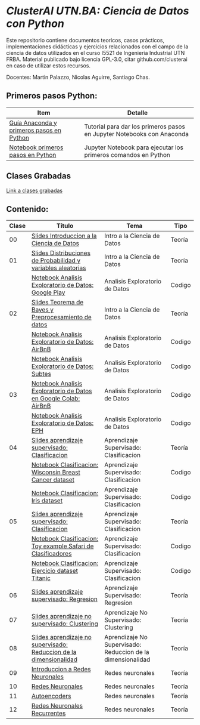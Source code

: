 # *ClusterAI UTN.BA: Ciencia de Datos con Python*
Este repositorio contiene documentos teoricos, casos prácticos, implementaciones didácticas y ejercicios relacionados con el campo de la ciencia de datos utilizados en el curso I5521 de Ingenieria Industrial UTN FRBA. Material publicado bajo licencia GPL-3.0, citar github.com/clusterai en caso de utilizar estos recursos. 

Docentes: Martin Palazzo, Nicolas Aguirre, Santiago Chas.

## Primeros pasos Python:

| Item | Detalle |
| --- | ----------- |
| [Guía Anaconda y primeros pasos en Python](https://github.com/investigacion-operativa/pyOperativ/blob/main/01_intro_python/instalar_python_jupyter.pdf)  | Tutorial para dar los primeros pasos en Jupyter Notebooks con Anaconda |
| [Notebook primeros pasos en Python](https://github.com/investigacion-operativa/pyOperativ/blob/main/01_intro_python/python_primeros_pasos.ipynb)         | Jupyter Notebook para ejecutar los primeros comandos en Python |

## Clases Grabadas
[Link a clases grabadas](https://drive.google.com/drive/folders/1QxDKVhP1-FkBX-OwvqnN3ierbIAOF_PQ?usp=sharing)

## Contenido:

| Clase | Título | Tema | Tipo |
| --- | ----------- | ------ | --- |
| 00 | [Slides Introduccion a la Ciencia de Datos](https://github.com/clusterai/clusterai_2021/blob/main/clase00/utn_clusterai_2021_clase00.pdf)                                                                                  | Intro a la Ciencia de Datos | Teoría |
| 01 | [Slides Distribuciones de Probabilidad y variables aleatorias](https://github.com/clusterai/clusterai_2021/blob/main/clase01/clusterai_2021_clase01.pdf)                                                                                  | Intro a la Ciencia de Datos | Teoría |
|    | [Notebook Analisis Exploratorio de Datos: Google Play](https://github.com/clusterai/clusterai_2021/blob/main/clase01/clusterai_2021_clase01_EDA_google_play_store.ipynb)                | Analisis Exploratorio de Datos | Codigo |
| 02 | [Slides Teorema de Bayes y Preprocesamiento de datos](https://github.com/clusterai/clusterai_2021/blob/main/clase02/clusterai_2021_clase02_presentacion.pdf)                                                                                  | Intro a la Ciencia de Datos | Teoría |
|    | [Notebook Analisis Exploratorio de Datos: AirBnB](https://github.com/clusterai/clusterai_2021/blob/main/clase02/clusterai_2021_clase02_eda_airbnb.ipynb)                | Analisis Exploratorio de Datos | Codigo |
|    | [Notebook Analisis Exploratorio de Datos: Subtes](https://github.com/clusterai/clusterai_2021/blob/main/clase02/clusterai_2021_clase02_eda_subtes.ipynb)                | Analisis Exploratorio de Datos | Codigo |
| 03 | [Notebook Analisis Exploratorio de Datos en Google Colab: AirBnB](https://github.com/clusterai/clusterai_2021/blob/main/clase03/clusterai_2021_clase03_eda_airbnb_colab.ipynb)                                                                                  | Analisis Exploratorio de Datos | Codigo |
|    | [Notebook Analisis Exploratorio de Datos: EPH](https://github.com/clusterai/clusterai_2021/blob/main/clase03/clusterai_2021_clase03_eda_EPH.ipynb)                | Analisis Exploratorio de Datos | Codigo |
| 04 | [Slides aprendizaje supervisado: Clasificacion](https://github.com/clusterai/clusterai_2021/blob/main/clase04/clusterai_2021_clase03_presentacion.pdf)                                                                                  | Aprendizaje Supervisado: Clasificacion | Teoría |
|    | [Notebook Clasificacion: Wisconsin Breast Cancer dataset](https://github.com/clusterai/clusterai_2021/blob/main/clase04/clusterai_2021_clase04_clasificacion_breast.ipynb)                | Aprendizaje Supervisado: Clasificacion | Codigo |
|    | [Notebook Clasificacion: Iris dataset](https://github.com/clusterai/clusterai_2021/blob/main/clase04/clusterai_2021_clase04_clasificacion_iris.ipynb)                | Aprendizaje Supervisado: Clasificacion | Codigo |
| 05 | [Slides aprendizaje supervisado: Clasificacion](https://github.com/clusterai/clusterai_2021/blob/main/clase05/clusterai_2021_clase05_clasificacion_.pdf)                                                                                  | Aprendizaje Supervisado: Clasificacion | Teoría |
|    | [Notebook Clasificacion: Toy example Safari de Clasificadores](https://github.com/clusterai/clusterai_2021/blob/main/clase05/clusterai2021_clase05_classificacion_.ipynb)                | Aprendizaje Supervisado: Clasificacion | Codigo |
|    | [Notebook Clasificacion: Ejercicio dataset Titanic](https://github.com/clusterai/clusterai_2021/blob/main/clase05/clusterai_2021_clasificacion_ejercicio.ipynb)                | Aprendizaje Supervisado: Clasificacion | Codigo |
| 06 | [Slides aprendizaje supervisado: Regresion]()                                                 | Aprendizaje Supervisado: Regresion | Teoría |
| 07 | [Slides aprendizaje no supervisado: Clustering]()                                                 | Aprendizaje No Supervisado: Clustering | Teoría |
| 08 | [Slides aprendizaje no supervisado: Reduccion de la dimensionalidad]()                                                 | Aprendizaje No Supervisado: Reduccion de la dimensionalidad | Teoría |
| 09 | [Introduccion a Redes Neuronales]()                                                 | Redes neuronales | Teoría |
| 10 | [Redes Neuronales]()                                                 | Redes neuronales | Teoría |
| 11 | [Autoencoders]()                                                 | Redes neuronales | Teoría |
| 12 | [Redes Neuronales Recurrentes]()                                                 | Redes neuronales | Teoría |




